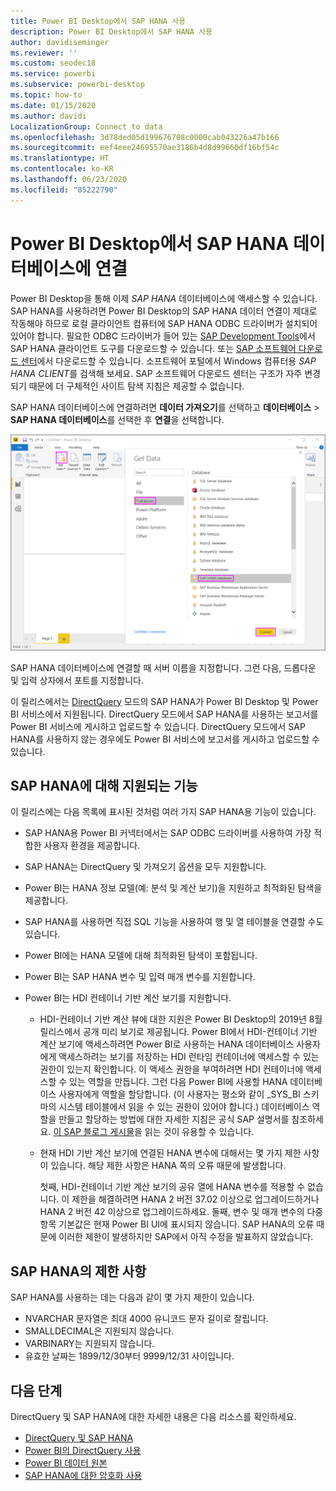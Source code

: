 ```yaml
---
title: Power BI Desktop에서 SAP HANA 사용
description: Power BI Desktop에서 SAP HANA 사용
author: davidiseminger
ms.reviewer: ''
ms.custom: seodec18
ms.service: powerbi
ms.subservice: powerbi-desktop
ms.topic: how-to
ms.date: 01/15/2020
ms.author: davidi
LocalizationGroup: Connect to data
ms.openlocfilehash: 3d78ded05d199676708c0000cab043226a47b166
ms.sourcegitcommit: eef4eee24695570ae3186b4d8d99660df16bf54c
ms.translationtype: HT
ms.contentlocale: ko-KR
ms.lasthandoff: 06/23/2020
ms.locfileid: "85222790"
---
```

# <a name="connect-to-sap-hana-databases-in-power-bi-desktop"></a>Power BI Desktop에서 SAP HANA 데이터베이스에 연결

Power BI Desktop을 통해 이제 *SAP HANA* 데이터베이스에 액세스할 수 있습니다. SAP HANA를 사용하려면 Power BI Desktop의 SAP HANA 데이터 연결이 제대로 작동해야 하므로 로컬 클라이언트 컴퓨터에 SAP HANA ODBC 드라이버가 설치되어 있어야 합니다. 필요한 ODBC 드라이버가 들어 있는 [SAP Development Tools](https://tools.hana.ondemand.com/#hanatools)에서 SAP HANA 클라이언트 도구를 다운로드할 수 있습니다. 또는 [SAP 소프트웨어 다운로드 센터](https://support.sap.com/en/my-support/software-downloads.html)에서 다운로드할 수 있습니다. 소프트웨어 포털에서 Windows 컴퓨터용 *SAP HANA CLIENT*를 검색해 보세요. SAP 소프트웨어 다운로드 센터는 구조가 자주 변경되기 때문에 더 구체적인 사이트 탐색 지침은 제공할 수 없습니다.

SAP HANA 데이터베이스에 연결하려면 **데이터 가져오기**를 선택하고 **데이터베이스** > **SAP HANA 데이터베이스**를 선택한 후 **연결**을 선택합니다.

![SAP HANA 데이터베이스, 데이터 대화 상자 가져오기, Power BI Desktop](media/desktop-sap-hana/sap-hana-1.png)

SAP HANA 데이터베이스에 연결할 때 서버 이름을 지정합니다. 그런 다음, 드롭다운 및 입력 상자에서 포트를 지정합니다.

이 릴리스에서는 [DirectQuery](desktop-directquery-sap-hana.md) 모드의 SAP HANA가 Power BI Desktop 및 Power BI 서비스에서 지원됩니다. DirectQuery 모드에서 SAP HANA를 사용하는 보고서를 Power BI 서비스에 게시하고 업로드할 수 있습니다. DirectQuery 모드에서 SAP HANA를 사용하지 않는 경우에도 Power BI 서비스에 보고서를 게시하고 업로드할 수 있습니다.

## <a name="supported-features-for-sap-hana"></a>SAP HANA에 대해 지원되는 기능

이 릴리스에는 다음 목록에 표시된 것처럼 여러 가지 SAP HANA용 기능이 있습니다.

* SAP HANA용 Power BI 커넥터에서는 SAP ODBC 드라이버를 사용하여 가장 적합한 사용자 환경을 제공합니다.

* SAP HANA는 DirectQuery 및 가져오기 옵션을 모두 지원합니다.

* Power BI는 HANA 정보 모델(예: 분석 및 계산 보기)을 지원하고 최적화된 탐색을 제공합니다.

* SAP HANA를 사용하면 직접 SQL 기능을 사용하여 행 및 열 테이블을 연결할 수도 있습니다.

* Power BI에는 HANA 모델에 대해 최적화된 탐색이 포함됩니다.

* Power BI는 SAP HANA 변수 및 입력 매개 변수를 지원합니다.

* Power BI는 HDI 컨테이너 기반 계산 보기를 지원합니다.

  * HDI-컨테이너 기반 계산 뷰에 대한 지원은 Power BI Desktop의 2019년 8월 릴리스에서 공개 미리 보기로 제공됩니다. Power BI에서 HDI-컨테이너 기반 계산 보기에 액세스하려면 Power BI로 사용하는 HANA 데이터베이스 사용자에게 액세스하려는 보기를 저장하는 HDI 런타임 컨테이너에 액세스할 수 있는 권한이 있는지 확인합니다. 이 액세스 권한을 부여하려면 HDI 컨테이너에 액세스할 수 있는 역할을 만듭니다. 그런 다음 Power BI에 사용할 HANA 데이터베이스 사용자에게 역할을 할당합니다. (이 사용자는 평소와 같이 \_SYS\_BI 스키마의 시스템 테이블에서 읽을 수 있는 권한이 있어야 합니다.) 데이터베이스 역할을 만들고 할당하는 방법에 대한 자세한 지침은 공식 SAP 설명서를 참조하세요. [이 SAP 블로그 게시물](https://blogs.sap.com/2018/01/24/the-easy-way-to-make-your-hdi-container-accessible-to-a-classic-database-user/)을 읽는 것이 유용할 수 있습니다.

  * 현재 HDI 기반 계산 보기에 연결된 HANA 변수에 대해서는 몇 가지 제한 사항이 있습니다. 해당 제한 사항은 HANA 쪽의 오류 때문에 발생합니다.
  
    첫째, HDI-컨테이너 기반 계산 보기의 공유 열에 HANA 변수를 적용할 수 없습니다. 이 제한을 해결하려면 HANA 2 버전 37.02 이상으로 업그레이드하거나 HANA 2 버전 42 이상으로 업그레이드하세요. 둘째, 변수 및 매개 변수의 다중 항목 기본값은 현재 Power BI UI에 표시되지 않습니다. SAP HANA의 오류 때문에 이러한 제한이 발생하지만 SAP에서 아직 수정을 발표하지 않았습니다.

## <a name="limitations-of-sap-hana"></a>SAP HANA의 제한 사항

SAP HANA를 사용하는 데는 다음과 같이 몇 가지 제한이 있습니다.

* NVARCHAR 문자열은 최대 4000 유니코드 문자 길이로 잘립니다.
* SMALLDECIMAL은 지원되지 않습니다.
* VARBINARY는 지원되지 않습니다.
* 유효한 날짜는 1899/12/30부터 9999/12/31 사이입니다.

## <a name="next-steps"></a>다음 단계

DirectQuery 및 SAP HANA에 대한 자세한 내용은 다음 리소스를 확인하세요.

* [DirectQuery 및 SAP HANA](desktop-directquery-sap-hana.md)
* [Power BI의 DirectQuery 사용](desktop-directquery-about.md)
* [Power BI 데이터 원본](power-bi-data-sources.md)
* [SAP HANA에 대한 암호화 사용](desktop-sap-hana-encryption.md)
